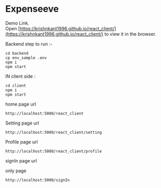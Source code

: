 # Expenseeve

Demo Link.<br />
Open [https://krishnkant1996.github.io/react_client/](https://krishnkant1996.github.io/react_client/) to view it in the browser.


Backend 
step to run :-

    cd backend
    cp env_sample .env 
    npm i
    npm start

IN client side : 

    cd client
    npm i
    npm start

home page url 

    http://localhost:5000/react_client
Setting page url

    http://localhost:5000/react_client/setting
Profile page url

    http://localhost:5000/react_client/profile

signIn page url

only page

    http://localhost:5000/signIn
